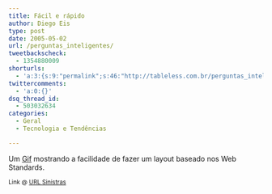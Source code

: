 ```yaml
---
title: Fácil e rápido
author: Diego Eis
type: post
date: 2005-05-02
url: /perguntas_inteligentes/
tweetbackscheck:
  - 1354880009
shorturls:
  - 'a:3:{s:9:"permalink";s:46:"http://tableless.com.br/perguntas_inteligentes";s:7:"tinyurl";s:26:"http://tinyurl.com/3m4gznn";s:4:"isgd";s:19:"http://is.gd/uuLhz0";}'
twittercomments:
  - 'a:0:{}'
dsq_thread_id:
  - 503032634
categories:
  - Geral
  - Tecnologia e Tendências

---
```

Um [Gif][1] mostrando a facilidade de fazer um layout baseado nos Web Standards. 

<small>Link @ <a href="http://sinistras.aranha.com.br/">URL Sinistras</a></small>

 [1]: http://mboffin.com/stuff/designline-openair.gif